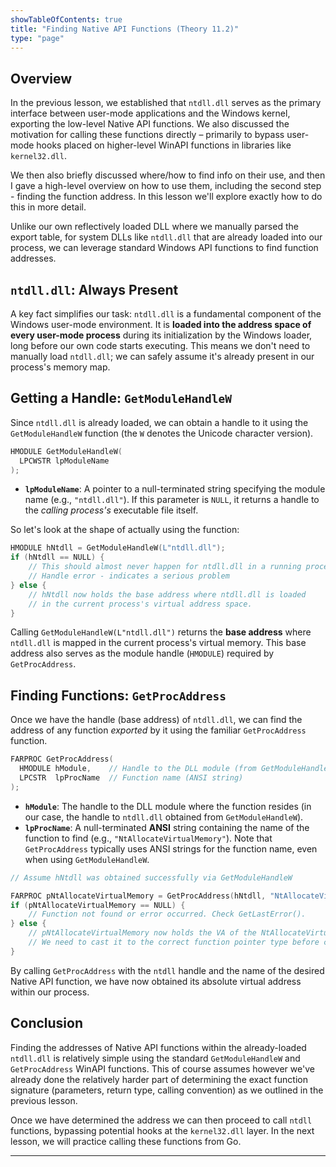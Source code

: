 ```yaml
---
showTableOfContents: true
title: "Finding Native API Functions (Theory 11.2)"
type: "page"
---
```

## Overview

In the previous lesson, we established that `ntdll.dll` serves as the primary interface between user-mode applications and the Windows kernel, exporting the low-level Native API functions. We also discussed the motivation for calling these functions directly – primarily to bypass user-mode hooks placed on higher-level WinAPI functions in libraries like `kernel32.dll`.

We then also briefly discussed where/how to find info on their use, and then I gave a high-level overview on how to use them, including the second step - finding the function address. In this lesson we'll explore exactly how to do this in more detail.

Unlike our own reflectively loaded DLL where we manually parsed the export table, for system DLLs like `ntdll.dll` that are already loaded into our process, we can leverage standard Windows API functions to find function addresses.

## `ntdll.dll`: Always Present

A key fact simplifies our task: `ntdll.dll` is a fundamental component of the Windows user-mode environment. It is **loaded into the address space of every user-mode process** during its initialization by the Windows loader, long before our own code starts executing. This means we don't need to manually load `ntdll.dll`; we can safely assume it's already present in our process's memory map.

## Getting a Handle: `GetModuleHandleW`

Since `ntdll.dll` is already loaded, we can obtain a handle to it using the `GetModuleHandleW` function (the `W` denotes the Unicode character version).

```c++
HMODULE GetModuleHandleW(
  LPCWSTR lpModuleName
);
````

- **`lpModuleName`**: A pointer to a null-terminated string specifying the module name (e.g., `"ntdll.dll"`). If this parameter is `NULL`, it returns a handle to the _calling process's_ executable file itself.

So let's look at the shape of actually using the function:
```cpp
HMODULE hNtdll = GetModuleHandleW(L"ntdll.dll");
if (hNtdll == NULL) {
    // This should almost never happen for ntdll.dll in a running process
    // Handle error - indicates a serious problem
} else {
    // hNtdll now holds the base address where ntdll.dll is loaded
    // in the current process's virtual address space.
}
```

Calling `GetModuleHandleW(L"ntdll.dll")` returns the **base address** where `ntdll.dll` is mapped in the current process's virtual memory. This base address also serves as the module handle (`HMODULE`) required by `GetProcAddress`.

## Finding Functions: `GetProcAddress`

Once we have the handle (base address) of `ntdll.dll`, we can find the address of any function _exported_ by it using the familiar `GetProcAddress` function.


```c++
FARPROC GetProcAddress(
  HMODULE hModule,    // Handle to the DLL module (from GetModuleHandleW)
  LPCSTR  lpProcName  // Function name (ANSI string)
);
```

- **`hModule`**: The handle to the DLL module where the function resides (in our case, the handle to `ntdll.dll` obtained from `GetModuleHandleW`).
- **`lpProcName`**: A null-terminated **ANSI** string containing the name of the function to find (e.g., `"NtAllocateVirtualMemory"`). Note that `GetProcAddress` typically uses ANSI strings for the function name, even when using `GetModuleHandleW`.


```c++
// Assume hNtdll was obtained successfully via GetModuleHandleW

FARPROC pNtAllocateVirtualMemory = GetProcAddress(hNtdll, "NtAllocateVirtualMemory");
if (pNtAllocateVirtualMemory == NULL) {
    // Function not found or error occurred. Check GetLastError().
} else {
    // pNtAllocateVirtualMemory now holds the VA of the NtAllocateVirtualMemory function
    // We need to cast it to the correct function pointer type before calling.
}
```

By calling `GetProcAddress` with the `ntdll` handle and the name of the desired Native API function, we have now obtained its absolute virtual address within our process.

## Conclusion

Finding the addresses of Native API functions within the already-loaded `ntdll.dll` is relatively simple using the standard `GetModuleHandleW` and `GetProcAddress` WinAPI functions. This of course assumes however we've already done the relatively harder part of determining the exact function signature (parameters, return type, calling convention) as we outlined in the previous lesson.

Once we have determined the address we can then proceed to call `ntdll` functions, bypassing potential hooks at the `kernel32.dll` layer. In the next lesson, we will practice calling these functions from Go.




---
